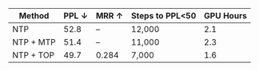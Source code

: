 | Method | PPL ↓ | MRR ↑ | Steps to PPL<50 | GPU Hours |
|--------|-------|-------|-----------------|----------|
| NTP | 52.8 | – | 12,000 | 2.1 |
| NTP + MTP | 51.4 | – | 11,000 | 2.3 |
| NTP + TOP | 49.7 | 0.284 | 7,000 | 1.6 |
